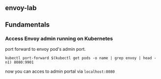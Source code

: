 ## envoy-lab

## Fundamentals

### Access Envoy admin running on Kubernetes

port forward to envoy pod's admin port.
```shell
kubectl port-forward $(kubectl get pods -o name | grep envoy | head -n1) 8080:9901
```

now you can acces to admin portal via `localhost:8080`

